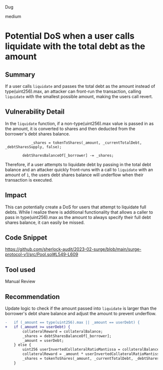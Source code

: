 Dug

medium

# Potential DoS when a user calls liquidate with the total debt as the amount

## Summary

If a user calls `liquidate` and passes the total debt as the amount instead of type(uint256).max, an attacker can front-run the transaction, calling `liquidate` with the smallest possible amount, making the users call revert.

## Vulnerability Detail

In the `liquidate` function, if a non-type(uint256).max value is passed in as the amount, it is converted to shares and then deducted from the borrower's debt shares balance.
```solidity
            _shares = tokenToShares(_amount, _currentTotalDebt, _debtSharesSupply, false);
```
```solidity
        debtSharesBalanceOf[_borrower] -= _shares;
```
Therefore, if a user attempts to liquidate debt by passing in the total debt balance and an attacker quickly front-runs with a call to `liquidate` with an amount of `1`, the users debt shares balance will underflow when their transaction is executed.

## Impact

This can potentially create a DoS for users that attempt to liquidate full debts. While I realize there is additional functionality that allows a caller to pass in type(uint256).max as the amount to always specify their full debt shares balance, it can easily be missed.

## Code Snippet

https://github.com/sherlock-audit/2023-02-surge/blob/main/surge-protocol-v1/src/Pool.sol#L549-L609

## Tool used

Manual Review

## Recommendation

Update logic to check if the amount passed into `liquidate` is larger than the borrower's debt share balance and adjust the amount to prevent underflow.
```diff
-   if (_amount == type(uint256).max || _amount == userDebt) {
+   if (_amount >= userDebt) {
        collateralReward = collateralBalance;
        _shares = debtSharesBalanceOf[_borrower];
        _amount = userDebt;
    } else {
        uint256 userInvertedCollateralRatioMantissa = collateralBalance * 1e18 / userDebt;
        collateralReward = _amount * userInvertedCollateralRatioMantissa / 1e18; // rounds down
        _shares = tokenToShares(_amount, _currentTotalDebt, _debtSharesSupply, false);
    }
```
